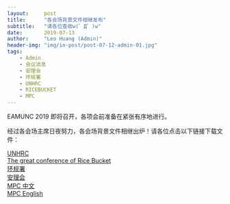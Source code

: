 ```yaml
---
layout:     post
title:      "各会场背景文件相继发布"
subtitle:   "请各位查收w(゜Д゜)w"
date:       2019-07-13
author:     "Leo Huang (Admin)"
header-img: "img/in-post/post-07-12-admin-01.jpg"
tags:
    - Admin
    - 会议消息
    - 安理会
    - 环规署
    - UNHRC
    - RICEBUCKET
    - MPC
---
```


EAMUNC 2019 即将召开，各项会前准备在紧张有序地进行。  

经过各会场主席日夜努力，各会场背景文件相继出炉！请各位点击以下链接下载文件：

[UNHRC](https://www.alibaba.com/showroom/industrial-rice-bucket.html)  
[The great conference of Rice Bucket](https://www.alibaba.com/showroom/industrial-rice-bucket.html)  
[环规署](https://www.alibaba.com/showroom/industrial-rice-bucket.html)  
[安理会](https://www.alibaba.com/showroom/industrial-rice-bucket.html)  
[MPC 中文](https://www.alibaba.com/showroom/industrial-rice-bucket.html)  
[MPC English](https://www.alibaba.com/showroom/industrial-rice-bucket.html)  

